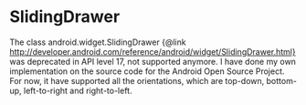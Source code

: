 SlidingDrawer
=============

The class android.widget.SlidingDrawer {@link http://developer.android.com/reference/android/widget/SlidingDrawer.html} was deprecated in API level 17, not supported anymore. I have done my own implementation on the source code for the Android Open Source Project. For now, it have supported all the orientations, which are top-down, bottom-up, left-to-right and right-to-left.
